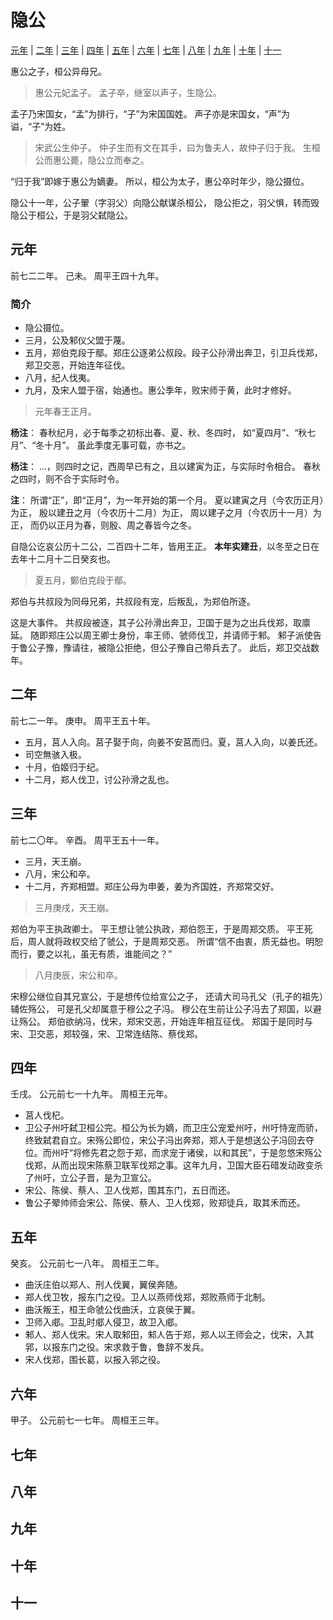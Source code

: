 # 隐公
[元年](#元年) | [二年](#二年) | [三年](#三年) | [四年](#四年) |
[五年](#五年) | [六年](#六年) | [七年](#七年) | [八年](#八年) |
[九年](#九年) | [十年](#十年) | [十一](#十一)

惠公之子，桓公异母兄。

>惠公元妃孟子。
>孟子卒，继室以声子，生隐公。

孟子乃宋国女，“孟”为排行，“子”为宋国国姓。
声子亦是宋国女，“声”为谥，“子”为姓。

>宋武公生仲子。
>仲子生而有文在其手，曰为鲁夫人，故仲子归于我。
>生桓公而惠公薨，隐公立而奉之。

“归于我”即嫁于惠公为嫡妻。
所以，桓公为太子，惠公卒时年少，隐公摄位。

隐公十一年，公子翬（字羽父）向隐公献谋杀桓公，
隐公拒之，羽父惧，转而毁隐公于桓公，于是羽父弑隐公。

## 元年
前七二二年。
己未。
周平王四十九年。

### 简介

* 隐公摄位。
* 三月，公及邾仪父盟于蔑。
* 五月，郑伯克段于鄢。郑庄公逐弟公叔段。段子公孙滑出奔卫，引卫兵伐郑，郑卫交恶，开始连年征伐。
* 八月，纪人伐夷。
* 九月，及宋人盟于宿，始通也。惠公季年，败宋师于黄，此时才修好。

>元年春王正月。

**杨注**：
春秋纪月，必于每季之初标出春、夏、秋、冬四时，
如“夏四月”、“秋七月”、“冬十月”。
虽此季度无事可载，亦书之。

**杨注**：
...，则四时之记，西周早已有之，且以建寅为正，与实际时令相合。
春秋之四时，则不合于实际时令。

**注**：
所谓“正”，即“正月”，为一年开始的第一个月。
夏以建寅之月（今农历正月）为正，
殷以建丑之月（今农历十二月）为正，
周以建子之月（今农历十一月）为正，
而仍以正月为春，则殷、周之春皆今之冬。

自隐公讫哀公历十二公，二百四十二年，皆用王正。
**本年实建丑**，以冬至之日在去年十二月十二日癸亥也。

>夏五月，鄭伯克段于鄢。

郑伯与共叔段为同母兄弟，共叔段有宠，后叛乱，为郑伯所逐。

这是大事件。
共叔段被逐，其子公孙滑出奔卫，卫国于是为之出兵伐郑，取廪延。
随即郑庄公以周王卿士身份，率王师、虢师伐卫，并请师于邾。
邾子派使告于鲁公子豫，豫请往，被隐公拒绝，但公子豫自己带兵去了。
此后，郑卫交战数年。

## 二年
前七二一年。
庚申。
周平王五十年。

* 五月，莒人入向。莒子娶于向，向姜不安莒而归。夏，莒人入向，以姜氏还。
* 司空無骇入极。
* 十月，伯姬归于纪。
* 十二月，郑人伐卫，讨公孙滑之乱也。

## 三年
前七二〇年。
辛酉。
周平王五十一年。

* 三月，天王崩。
* 八月，宋公和卒。
* 十二月，齐郑相盟。郑庄公母为申姜，姜为齐国姓，齐郑常交好。

>三月庚戌，天王崩。

郑伯为平王执政卿士。
平王想让虢公执政，郑伯怨王，于是周郑交质。
平王死后，周人就将政权交给了虢公，于是周郑交恶。
所谓“信不由衷，质无益也。明恕而行，要之以礼，虽无有质，谁能间之？”

>八月庚辰，宋公和卒。

宋穆公继位自其兄宣公，于是想传位给宣公之子，
还请大司马孔父（孔子的祖先）辅佐殇公， 可是孔父却属意于穆公之子冯。
穆公在生前让公子冯去了郑国，以避让殇公。
郑伯欲纳冯，伐宋，郑宋交恶，开始连年相互征伐。
郑国于是同时与宋、卫交恶，郑较强，宋、卫常连结陈、蔡伐郑。

## 四年
壬戌。
公元前七一十九年。
周桓王元年。

* 莒人伐杞。
* 卫公子州吁弑卫桓公完。桓公为长为嫡，而卫庄公宠爱州吁，州吁恃宠而骄，终致弑君自立。宋殇公即位，宋公子冯出奔郑，郑人于是想送公子冯回去夺位。而州吁“将修先君之怨于郑，而求宠于诸侯，以和其民”，于是忽悠宋殇公伐郑，从而出现宋陈蔡卫联军伐郑之事。这年九月，卫国大臣石碏发动政变杀了州吁，立公子晋，是为卫宣公。
* 宋公、陈侯、蔡人、卫人伐郑，围其东门，五日而还。
* 鲁公子翚帅师会宋公、陈侯、蔡人、卫人伐郑，败郑徒兵，取其禾而还。

## 五年
癸亥。
公元前七一八年。
周桓王二年。

* 曲沃庄伯以郑人、刑人伐翼，翼侯奔随。
* 郑人伐卫牧，报东门之役。卫人以燕师伐郑，郑败燕师于北制。
* 曲沃叛王，桓王命虢公伐曲沃，立哀侯于翼。
* 卫师入郕。卫乱时郕人侵卫，故卫入郕。
* 邾人、郑人伐宋。宋人取邾田，邾人告于郑，郑人以王师会之，伐宋，入其郛，以报东门之役。宋求救于鲁，鲁辞不发兵。
* 宋人伐郑，围长葛，以报入郛之役。

## 六年
甲子。
公元前七一七年。
周桓王三年。

## 七年
## 八年
## 九年
## 十年
## 十一
